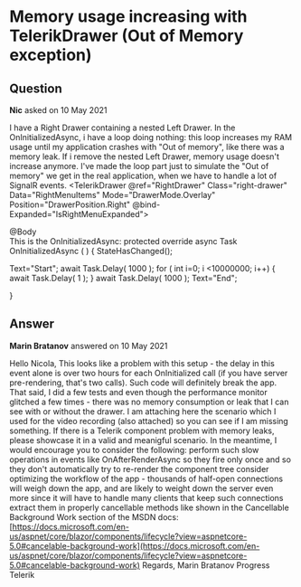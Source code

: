 # Memory usage increasing with TelerikDrawer (Out of Memory exception)

## Question

**Nic** asked on 10 May 2021

I have a Right Drawer containing a nested Left Drawer. In the OnInitializedAsync, i have a loop doing nothing: this loop increases my RAM usage until my application crashes with "Out of memory", like there was a memory leak. If i remove the nested Left Drawer, memory usage doesn't increase anymore. I've made the loop part just to simulate the "Out of memory" we get in the real application, when we have to handle a lot of SignalR events. <TelerikDrawer @ref="RightDrawer" Class="right-drawer" Data="RightMenuItems" Mode="DrawerMode.Overlay" Position="DrawerPosition.Right" @bind-Expanded="IsRightMenuExpanded"> <Template> <div class="k-drawer-items"> <ul> @foreach (var item in RightMenuItems)
{ <li @onclick:stopPropagation @onclick="(()=> RightMenuItemClick(item))" class="k-drawer-item @GetSelectedRightMenuItemCssClass(item)" style="height: 40px; vertical-align: middle; padding-top: 0; padding-bottom: 0; white-space: nowrap"> <div> <span class="@item.IconClass" style="vertical-align:middle;"> </span> <span class="k-item-text" style="vertical-align:middle;"> @item.Text </span> @if (RightDrawer.Expanded && item.Expanded && (item.Children?.Any() ?? false))
{ <span class="k-icon k-i-arrow-chevron-down" style="position:absolute; right:0; line-height:inherit; margin:0 8px; vertical-align:middle;"> </span> }
else if (RightDrawer.Expanded && !item.Expanded && (item.Children?.Any() ?? false))
{ <span class="k-icon k-i-arrow-chevron-right" style="position:absolute; right:0; line-height:inherit; margin:0 8px; vertical-align:middle;"> </span> } </div> </li> } </ul> </div> </Template> <Content> <!-- The nested drawer is the Push drawer - the CSS rule above reduces its z-index so it does not show up above the overlay of the other --> <TelerikDrawer Class="left-drawer" Data="LeftMenuItems" Mode="DrawerMode.Push"> <Content> <div id="main-layout-content"> @Body </div> </Content> </TelerikDrawer> </Content> </TelerikDrawer> This is the OnInitializedAsync: protected override async Task OnInitializedAsync ( ) {
StateHasChanged();

Text="Start"; await Task.Delay( 1000 ); for ( int i=0; i <10000000; i++)
{ await Task.Delay( 1 );
} await Task.Delay( 1000 );
Text="End";

}

## Answer

**Marin Bratanov** answered on 10 May 2021

Hello Nicola, This looks like a problem with this setup - the delay in this event alone is over two hours for each OnInitialized call (if you have server pre-rendering, that's two calls). Such code will definitely break the app. That said, I did a few tests and even though the performance monitor glitched a few times - there was no memory consumption or leak that I can see with or without the drawer. I am attaching here the scenario which I used for the video recording (also attached) so you can see if I am missing something. If there is a Telerik component problem with memory leaks, please showcase it in a valid and meanigful scenario. In the meantime, I would encourage you to consider the following: perform such slow operations in events like OnAfterRenderAsync so they fire only once and so they don't automatically try to re-render the component tree consider optimizing the workflow of the app - thousands of half-open connections will weigh down the app, and are likely to weight down the server even more since it will have to handle many clients that keep such connections extract them in properly cancellable methods like shown in the Cancellable Background Work section of the MSDN docs: [https://docs.microsoft.com/en-us/aspnet/core/blazor/components/lifecycle?view=aspnetcore-5.0#cancelable-background-work](https://docs.microsoft.com/en-us/aspnet/core/blazor/components/lifecycle?view=aspnetcore-5.0#cancelable-background-work) Regards, Marin Bratanov Progress Telerik
